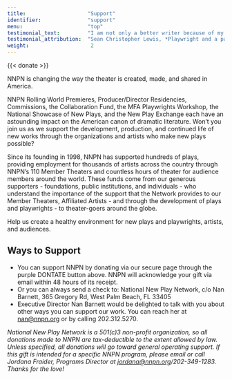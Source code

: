 ```yaml
---
title:                    "Support"
identifier:               "support"
menu:                     "top"
testimonial_text:         "I am not only a better writer because of my association with NNPN, but I am a better artist and - through witnessing firsthand their generosity - a better person."
testimonial_attribution:  "Sean Christopher Lewis, *Playwright and a participant in 5 NNPN Programs*"
weight:                    2
---
```


{{< donate >}}

NNPN is changing the way the theater is created, made, and shared in America.

NNPN Rolling World Premieres, Producer/Director Residencies, Commissions, the Collaboration Fund, the MFA Playwrights Workshop, the National Showcase of New Plays, and the New Play Exchange each have an astounding impact on the American canon of dramatic literature. Won’t you join us as we support the development, production, and continued life of new works through the organizations and artists who make new plays possible?

Since its founding in 1998, NNPN has supported hundreds of plays, providing employment for thousands of artists across the country through NNPN’s 110 Member Theaters and countless hours of theater for audience members around the world. These funds come from our generous supporters - foundations, public institutions, and individuals - who understand the importance of the support that the Network provides to our Member Theaters, Affiliated Artists - and through the development of plays and playwrights - to theater-goers around the globe.

Help us create a healthy environment for new plays and playwrights, artists, and audiences.

## Ways to Support

- You can support NNPN by donating via our secure page through the purple DONTATE button above. NNPN will acknowledge your gift via email within 48 hours of its receipt.
- Or you can always send a check to: National New Play Network, c/o Nan Barnett, 365 Gregory Rd, West Palm Beach, FL 33405
- Executive Director Nan Barnett would be delighted to talk with you about other ways you can support our work. You can reach her at nan@nnpn.org or by calling 202.312.5270.

_National New Play Network is a 501(c)3 non-profit organization, so all donations made to NNPN are tax-deductible to the extent allowed by law. Unless specified, all donations will go toward general operating support. If this gift is intended for a specific NNPN program, please email or call Jordana Fraider, Programs Director at jordana@nnpn.org/202-349-1283. Thanks for the love!_
